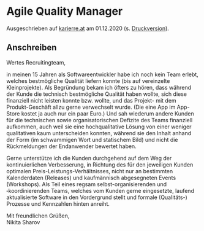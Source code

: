 # Agile Quality Manager

Ausgeschrieben auf [karierre.at](https://www.karriere.at/jobs/5759348) am 01.12.2020 (s. [Druckversion](media/agile-quality-manager_karriere.at.pdf)).

## Anschreiben

Wertes Recruitingteam,

in meinen 15 Jahren als Softwareentwickler habe ich noch kein Team erlebt, welches bestmögliche Qualität liefern konnte (bis auf vereinzelte Kleinprojekte). Als Begründung bekam ich öfters zu hören, dass während der Kunde die technisch bestmögliche Qualität haben wollte, sich diese finanziell nicht leisten konnte bzw. wollte, und das Projekt- mit dem Produkt-Geschäft allzu gerne verwechselt wurde. (Die eine App im App-Store kostet ja auch nur ein paar Euro.) Und sah wiederum andere Kunden für die technischen sowie organisatorischen Defizite des Teams finanziell aufkommen, auch weil sie eine hochqualitative Lösung von einer weniger qualitativen kaum unterscheiden konnten, während sie den Inhalt anhand der Form (im schwammigen Wort und statischem Bild) und nicht die Rückmeldungen der Endanwender bewertet haben.

Gerne unterstütze ich die Kunden durchgehend auf dem Weg der kontinuierlichen Verbesserung, in Richtung des für den jeweiligen Kunden optimalen Preis-Leistungs-Verhältnisses, nicht nur an bestimmten Kalenderdaten (Releases) und kaufmännisch abgesegneten Events (Workshops). Als Teil eines regsam selbst-organisierenden und ‑koordinierenden Teams, welches vom Kunden gerne eingesetzte, laufend aktualisierte Software in den Vordergrund stellt und formale (Qualitäts-) Prozesse und Kennzahlen hinten anreiht.

Mit freundlichen Grüßen,  
Nikita Sharov
